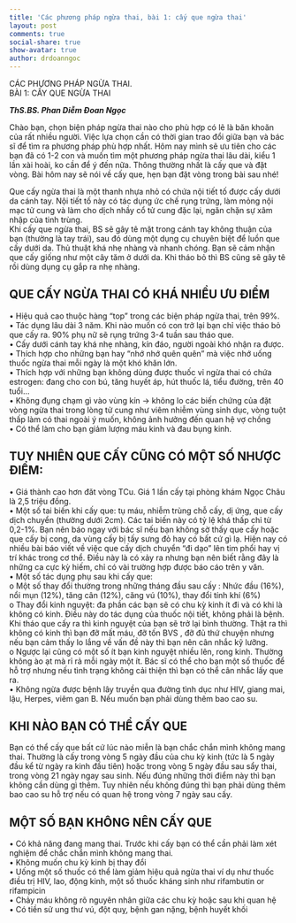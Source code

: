 ```yaml
---
title: 'Các phương pháp ngừa thai, bài 1: cấy que ngừa thai'
layout: post
comments: true
social-share: true
show-avatar: true
author: drdoanngoc
---
```


CÁC PHƯƠNG PHÁP NGỪA THAI.  
BÀI 1: CẤY QUE NGỪA THAI  

***ThS.BS. Phan Diễm Đoan Ngọc***

Chào bạn, chọn biện pháp ngừa thai nào cho phù hợp có lẽ là băn khoăn của rất nhiều người. Việc lựa chọn cần có thời gian trao đổi giữa bạn và bác sĩ để tìm ra phương pháp phù hợp nhất. Hôm nay mình sẽ ưu tiên cho các bạn đã có 1-2 con và muốn tìm một phương pháp ngừa thai lâu dài, kiểu 1 lần xài hoài, ko cần để ý đến nữa. Thông thường nhất là cấy que và đặt vòng. Bài hôm nay sẽ nói về cấy que, hẹn bạn đặt vòng trong bài sau nhé!

Que cấy ngừa thai là một thanh nhựa nhỏ có chứa nội tiết tố được cấy dưới da cánh tay. Nội tiết tố này có tác dụng ức chế rụng trứng, làm mỏng nội mạc tử cung và làm cho dịch nhầy cổ tử cung đặc lại, ngăn chặn sự xâm nhập của tinh trùng.  
Khi cấy que ngừa thai, BS sẽ gây tê mặt trong cánh tay không thuận của bạn (thường là tay trái), sau đó dùng một dụng cụ chuyên biệt để luồn que cấy dưới da. Thủ thuật khá nhẹ nhàng và nhanh chóng. Bạn sẽ cảm nhận que cấy giống như một cây tăm ở dưới da. Khi tháo bỏ thì BS cũng sẽ gây tê rồi dùng dụng cụ gắp ra nhẹ nhàng.

## QUE CẤY NGỪA THAI CÓ KHÁ NHIỀU ƯU ĐIỂM  
• Hiệu quả cao thuộc hàng “top” trong các biện pháp ngừa thai, trên 99%.  
• Tác dụng lâu dài 3 năm. Khi nào muốn có con trở lại bạn chỉ việc tháo bỏ que cấy ra. 90% phụ nữ sẽ rụng trứng 3-4 tuần sau tháo que.  
• Cấy dưới cánh tay khá nhẹ nhàng, kín đáo, người ngoài khó nhận ra được.  
• Thích hợp cho những bạn hay “nhớ nhớ quên quên” mà việc nhớ uống thuốc ngừa thai mỗi ngày là một khó khăn lớn.  
• Thích hợp với những bạn không dùng được thuốc vỉ ngừa thai có chứa estrogen: đang cho con bú, tăng huyết áp, hút thuốc lá, tiểu đường, trên 40 tuổi…  
• Không đụng chạm gì vào vùng kín -> không lo các biến chứng của đặt vòng ngừa thai trong lòng tử cung như viêm nhiễm vùng sinh dục, vòng tuột thấp làm có thai ngoài ý muốn, không ảnh hưởng đến quan hệ vợ chồng  
• Có thể làm cho bạn giảm lượng máu kinh và đau bụng kinh.

## TUY NHIÊN QUE CẤY CŨNG CÓ MỘT SỐ NHƯỢC ĐIỂM:  
• Giá thành cao hơn đăt vòng TCu. Giá 1 lần cấy tại phòng khám Ngọc Châu là 2,5 triệu đồng.  
• Một số tai biến khi cấy que: tụ máu, nhiễm trùng chỗ cấy, dị ứng, que cấy dịch chuyển (thường dưới 2cm). Các tai biến này có tỷ lệ khá thấp chỉ từ 0,2-1%. Bạn nên báo ngay với bác sĩ nếu bạn không sờ thấy que cấy hoặc que cấy bị cong, da vùng cấy bị tấy sưng đỏ hay có bất cứ gì lạ. Hiện nay có nhiều bài báo viết về việc que cấy dịch chuyển “đi dạo” lên tim phổi hay vị trí khác trong cơ thể. Điều này là có xảy ra nhưng bạn nên biết rằng đây là những ca cực kỳ hiếm, chỉ có vài trường hợp được báo cáo trên y văn.  
• Một số tác dụng phụ sau khi cấy que:  
o Một số thay đổi thường trong những tháng đầu sau cấy : Nhức đầu (16%), nổi mụn (12%), tăng cân (12%), căng vú (10%), thay đổi tính khí (6%)  
o Thay đổi kinh nguyệt: đa phần các bạn sẽ có chu kỳ kinh ít đi và có khi là không có kinh. Điều này do tác dụng của thuốc nội tiết, không phải là bệnh. Khi tháo que cấy ra thì kinh nguyệt của bạn sẽ trở lại bình thường. Thật ra thì không có kinh thì bạn đỡ mất máu, đỡ tốn BVS , đỡ đủ thứ chuyện nhưng nếu bạn cảm thấy lo lắng về vấn đề này thì bạn nên cân nhắc kỹ lưỡng.  
o Ngược lại cũng có một số ít bạn kinh nguyệt nhiều lên, rong kinh. Thường không ào ạt mà rỉ rả mỗi ngày một ít. Bác sĩ có thể cho bạn một số thuốc để hỗ trợ nhưng nếu tình trạng không cải thiện thì bạn có thể cân nhắc lấy que ra.  
• Không ngừa được bệnh lây truyền qua đường tình dục như HIV, giang mai, lậu, Herpes, viêm gan B. Nếu muốn bạn phải dùng thêm bao cao su.

## KHI NÀO BẠN CÓ THỂ CẤY QUE  
Bạn có thể cấy que bất cứ lúc nào miễn là bạn chắc chắn mình không mang thai. Thường là cấy trong vòng 5 ngày đầu của chu kỳ kinh (tức là 5 ngày đầu kể từ ngày ra kinh đầu tiên) hoặc trong vòng 5 ngày đầu sau sẩy thai, trong vòng 21 ngày ngay sau sinh. Nếu đúng những thời điểm này thì bạn không cần dùng gì thêm. Tuy nhiên nếu không đúng thì bạn phải dùng thêm bao cao su hỗ trợ nếu có quan hệ trong vòng 7 ngày sau cấy.

## MỘT SỐ BẠN KHÔNG NÊN CẤY QUE  
• Có khả năng đang mang thai. Trước khi cấy bạn có thể cần phải làm xét nghiệm để chắc chắn mình không mang thai.  
• Không muốn chu kỳ kinh bị thay đổi  
• Uống một số thuốc có thể làm giảm hiệu quả ngừa thai ví dụ như thuốc điều trị HIV, lao, động kinh, một số thuốc kháng sinh như rifambutin or rifampicin  
• Chảy máu không rõ nguyên nhân giữa các chu kỳ hoặc sau khi quan hệ  
• Có tiền sử ung thư vú, đột quỵ, bệnh gan nặng, bệnh huyết khối